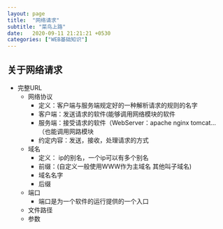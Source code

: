 ```yaml
---
layout: page
title:  "网络请求"
subtitle: "菜鸟上路"
date:   2020-09-11 21:21:21 +0530
categories: ["WEB基础知识"]
---
```


## 关于网络请求

- 完整URL
    - 网络协议
        - 定义：客户端与服务端规定好的一种解析请求的规则的名字
        - 客户端：发送请求的软件(能够调用网络模块的软件
        - 服务端：接受请求的软件（WebServer：apache nginx tomcat... （也能调用网路模块
        - 约定内容：发送，接收，处理请求的方式
   - 域名
        - 定义： ip的别名，一个ip可以有多个别名
        - 前缀：(自定义一般使用WWW作为主域名 其他叫子域名)
        - 域名名字
        - 后缀
   - 端口
        - 端口是为一个软件的运行提供的一个入口
   - 文件路径
   - 参数
